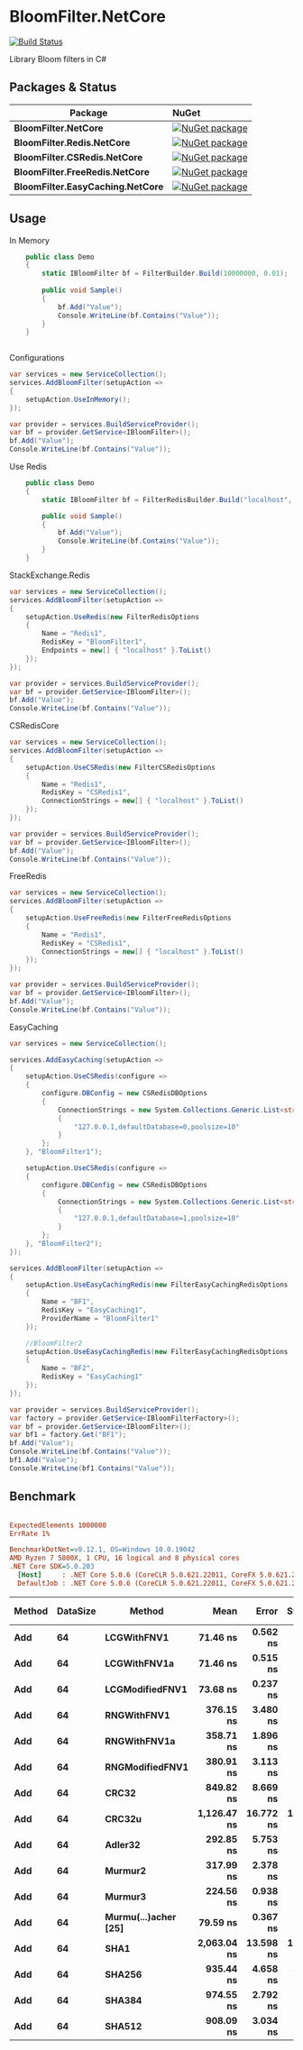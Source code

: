 # BloomFilter.NetCore

[![Build Status](https://travis-ci.org/vla/BloomFilter.NetCore.svg?branch=master)](https://travis-ci.org/vla/BloomFilter.NetCore)

Library  Bloom filters in C#


Packages & Status
---

Package  | NuGet         |
-------- | :------------ |
|**BloomFilter.NetCore**|[![NuGet package](https://buildstats.info/nuget/BloomFilter.NetCore)](https://www.nuget.org/packages/BloomFilter.NetCore)
|**BloomFilter.Redis.NetCore**|[![NuGet package](https://buildstats.info/nuget/BloomFilter.Redis.NetCore)](https://www.nuget.org/packages/BloomFilter.Redis.NetCore)
|**BloomFilter.CSRedis.NetCore**|[![NuGet package](https://buildstats.info/nuget/BloomFilter.CSRedis.NetCore)](https://www.nuget.org/packages/BloomFilter.CSRedis.NetCore)
|**BloomFilter.FreeRedis.NetCore**|[![NuGet package](https://buildstats.info/nuget/BloomFilter.FreeRedis.NetCore)](https://www.nuget.org/packages/BloomFilter.FreeRedis.NetCore)
|**BloomFilter.EasyCaching.NetCore**|[![NuGet package](https://buildstats.info/nuget/BloomFilter.EasyCaching.NetCore)](https://www.nuget.org/packages/BloomFilter.EasyCaching.NetCore)


Usage
---

In Memory
```cs
    public class Demo
    {
        static IBloomFilter bf = FilterBuilder.Build(10000000, 0.01);
        
        public void Sample()
        {
            bf.Add("Value");
            Console.WriteLine(bf.Contains("Value"));
        }
    }
 
```
Configurations
```cs
var services = new ServiceCollection();
services.AddBloomFilter(setupAction =>
{
    setupAction.UseInMemory();
});

var provider = services.BuildServiceProvider();
var bf = provider.GetService<IBloomFilter>();
bf.Add("Value");
Console.WriteLine(bf.Contains("Value"));
```

Use Redis
```cs
    public class Demo
    {
        static IBloomFilter bf = FilterRedisBuilder.Build("localhost", "InstanceName", 5000000, 0.001);

        public void Sample()
        {
            bf.Add("Value");
            Console.WriteLine(bf.Contains("Value"));
        }
    }
```

StackExchange.Redis
```cs
var services = new ServiceCollection();
services.AddBloomFilter(setupAction =>
{
    setupAction.UseRedis(new FilterRedisOptions
    {
        Name = "Redis1",
        RedisKey = "BloomFilter1",
        Endpoints = new[] { "localhost" }.ToList()
    });
});

var provider = services.BuildServiceProvider();
var bf = provider.GetService<IBloomFilter>();
bf.Add("Value");
Console.WriteLine(bf.Contains("Value"));
```

CSRedisCore
```cs
var services = new ServiceCollection();
services.AddBloomFilter(setupAction =>
{
    setupAction.UseCSRedis(new FilterCSRedisOptions
    {
        Name = "Redis1",
        RedisKey = "CSRedis1",
        ConnectionStrings = new[] { "localhost" }.ToList()
    });
});

var provider = services.BuildServiceProvider();
var bf = provider.GetService<IBloomFilter>();
bf.Add("Value");
Console.WriteLine(bf.Contains("Value"));
```

FreeRedis
```cs
var services = new ServiceCollection();
services.AddBloomFilter(setupAction =>
{
    setupAction.UseFreeRedis(new FilterFreeRedisOptions
    {
        Name = "Redis1",
        RedisKey = "CSRedis1",
        ConnectionStrings = new[] { "localhost" }.ToList()
    });
});

var provider = services.BuildServiceProvider();
var bf = provider.GetService<IBloomFilter>();
bf.Add("Value");
Console.WriteLine(bf.Contains("Value"));
```

EasyCaching
```cs
var services = new ServiceCollection();

services.AddEasyCaching(setupAction =>
{
    setupAction.UseCSRedis(configure =>
    {
        configure.DBConfig = new CSRedisDBOptions
        {
            ConnectionStrings = new System.Collections.Generic.List<string>
            {
                "127.0.0.1,defaultDatabase=0,poolsize=10"
            }
        };
    }, "BloomFilter1");

    setupAction.UseCSRedis(configure =>
    {
        configure.DBConfig = new CSRedisDBOptions
        {
            ConnectionStrings = new System.Collections.Generic.List<string>
            {
                "127.0.0.1,defaultDatabase=1,poolsize=10"
            }
        };
    }, "BloomFilter2");
});

services.AddBloomFilter(setupAction =>
{
    setupAction.UseEasyCachingRedis(new FilterEasyCachingRedisOptions
    {
        Name = "BF1",
        RedisKey = "EasyCaching1",
        ProviderName = "BloomFilter1"
    });

    //BloomFilter2
    setupAction.UseEasyCachingRedis(new FilterEasyCachingRedisOptions
    {
        Name = "BF2",
        RedisKey = "EasyCaching1"
    });
});

var provider = services.BuildServiceProvider();
var factory = provider.GetService<IBloomFilterFactory>();
var bf = provider.GetService<IBloomFilter>();
var bf1 = factory.Get("BF1");
bf.Add("Value");
Console.WriteLine(bf.Contains("Value"));
bf1.Add("Value");
Console.WriteLine(bf1.Contains("Value"));
```


Benchmark
---

``` ini

ExpectedElements 1000000
ErrRate 1%

BenchmarkDotNet=v0.12.1, OS=Windows 10.0.19042
AMD Ryzen 7 5800X, 1 CPU, 16 logical and 8 physical cores
.NET Core SDK=5.0.203
  [Host]     : .NET Core 5.0.6 (CoreCLR 5.0.621.22011, CoreFX 5.0.621.22011), X64 RyuJIT
  DefaultJob : .NET Core 5.0.6 (CoreCLR 5.0.621.22011, CoreFX 5.0.621.22011), X64 RyuJIT


```



| Method | DataSize |               Method |        Mean |     Error |    StdDev |  Gen 0 | Gen 1 | Gen 2 | Allocated |
|------- |--------- |--------------------- |------------:|----------:|----------:|-------:|------:|------:|----------:|
|    **Add** |       **64** |          **LCGWithFNV1** |    **71.46 ns** |  **0.562 ns** |  **0.469 ns** | **0.0033** |     **-** |     **-** |      **56 B** |
|    **Add** |       **64** |         **LCGWithFNV1a** |    **71.46 ns** |  **0.515 ns** |  **0.456 ns** | **0.0033** |     **-** |     **-** |      **56 B** |
|    **Add** |       **64** |      **LCGModifiedFNV1** |    **73.68 ns** |  **0.237 ns** |  **0.210 ns** | **0.0033** |     **-** |     **-** |      **56 B** |
|    **Add** |       **64** |          **RNGWithFNV1** |   **376.15 ns** |  **3.480 ns** |  **3.085 ns** | **0.0200** |     **-** |     **-** |     **336 B** |
|    **Add** |       **64** |         **RNGWithFNV1a** |   **358.71 ns** |  **1.896 ns** |  **1.773 ns** | **0.0200** |     **-** |     **-** |     **336 B** |
|    **Add** |       **64** |      **RNGModifiedFNV1** |   **380.91 ns** |  **3.113 ns** |  **2.759 ns** | **0.0200** |     **-** |     **-** |     **336 B** |
|    **Add** |       **64** |                **CRC32** |   **849.82 ns** |  **8.669 ns** |  **8.109 ns** | **0.0057** |     **-** |     **-** |      **96 B** |
|    **Add** |       **64** |               **CRC32u** | **1,126.47 ns** | **16.772 ns** | **14.006 ns** | **0.0057** |     **-** |     **-** |      **96 B** |
|    **Add** |       **64** |              **Adler32** |   **292.85 ns** |  **5.753 ns** |  **7.276 ns** | **0.0057** |     **-** |     **-** |      **96 B** |
|    **Add** |       **64** |              **Murmur2** |   **317.99 ns** |  **2.378 ns** |  **2.224 ns** | **0.0086** |     **-** |     **-** |     **144 B** |
|    **Add** |       **64** |              **Murmur3** |   **224.56 ns** |  **0.938 ns** |  **0.831 ns** | **0.0033** |     **-** |     **-** |      **56 B** |
|    **Add** |       **64** | **Murmu(...)acher [25]** |    **79.59 ns** |  **0.367 ns** |  **0.343 ns** | **0.0033** |     **-** |     **-** |      **56 B** |
|    **Add** |       **64** |                 **SHA1** | **2,063.04 ns** | **13.598 ns** | **12.720 ns** | **0.0572** |     **-** |     **-** |     **960 B** |
|    **Add** |       **64** |               **SHA256** |   **935.44 ns** |  **4.658 ns** |  **4.129 ns** | **0.0391** |     **-** |     **-** |     **664 B** |
|    **Add** |       **64** |               **SHA384** |   **974.55 ns** |  **2.792 ns** |  **2.475 ns** | **0.0305** |     **-** |     **-** |     **528 B** |
|    **Add** |       **64** |               **SHA512** |   **908.09 ns** |  **3.034 ns** |  **2.838 ns** | **0.0353** |     **-** |     **-** |     **592 B** |
